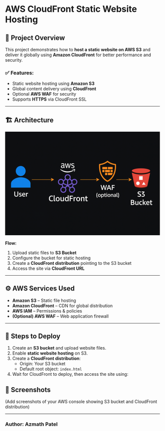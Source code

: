 # AWS CloudFront Static Website Hosting

## 📌 Project Overview
This project demonstrates how to **host a static website on AWS S3** and deliver it globally using **Amazon CloudFront** for better performance and security.

### ✅ Features:
- Static website hosting using **Amazon S3**
- Global content delivery using **CloudFront**
- Optional **AWS WAF** for security
- Supports **HTTPS** via CloudFront SSL

---

## 🏗 Architecture
![Architecture](architecture.png)

**Flow:**
1. Upload static files to **S3 Bucket**
2. Configure the bucket for static hosting
3. Create a **CloudFront distribution** pointing to the S3 bucket
4. Access the site via **CloudFront URL**

---

## ⚙️ AWS Services Used
- **Amazon S3** – Static file hosting
- **Amazon CloudFront** – CDN for global distribution
- **AWS IAM** – Permissions & policies
- **(Optional) AWS WAF** – Web application firewall

---

## 🚀 Steps to Deploy
1. Create an **S3 bucket** and upload website files.
2. Enable **static website hosting** on S3.
3. Create a **CloudFront distribution**:
   - Origin: Your S3 bucket
   - Default root object: `index.html`
4. Wait for CloudFront to deploy, then access the site using:



## 📸 Screenshots
(Add screenshots of your AWS console showing S3 bucket and CloudFront distribution)

---

### Author: Azmath Patel